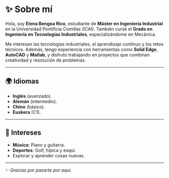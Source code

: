 # ✨ Sobre mí  

Hola, soy **Elena Bengoa Rico**, estudiante de **Máster en Ingeniería Industrial** en la Universidad Pontificia Comillas (ICAI). También cursé el **Grado en Ingeniería en Tecnologías Industriales**, especializándome en Mecánica.  

Me interesan las tecnologías industriales, el aprendizaje continuo y los retos técnicos. Además, tengo experiencia con herramientas como **Solid Edge**, **AutoCAD** y **Matlab**, y disfruto trabajando en proyectos que combinan creatividad y resolución de problemas.  

---

## 🌍 Idiomas  
- **Inglés** (avanzado).  
- **Alemán** (intermedio).  
- **Chino** (básico).  
- **Euskera** (C1).  

---

## 🎵 Intereses  
- **Música**: Piano y guitarra.  
- **Deportes**: Golf, hípica y esquí.  
- Explorar y aprender cosas nuevas.  

---

✨ *Gracias por pasarte por aquí.*  

